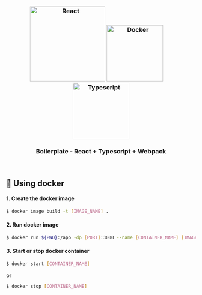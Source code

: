<h3 align="center">
  <img src="https://user-images.githubusercontent.com/58083563/89603314-3f9cc780-d83f-11ea-974a-82f2ed7ab879.png" alt="React" width="200" />
  <img src="https://user-images.githubusercontent.com/58083563/112740890-e95bd080-8f56-11eb-9f5f-36f83d940cc2.png" alt="Docker" width="150" />&nbsp&nbsp&nbsp&nbsp
  &nbsp
  <img src="https://user-images.githubusercontent.com/58083563/89603440-87bbea00-d83f-11ea-88f1-40ded3561784.png" alt="Typescript" width="150" />
</h3>
<h3 align="center">Boilerplate - React + Typescript + Webpack</h3>
<br>

## :wrench: Using docker

#### 1. Create the docker image

```sh
$ docker image build -t [IMAGE_NAME] .
```

#### 2. Run docker image

```sh
$ docker run ${PWD}:/app -dp [PORT]:3000 --name [CONTAINER_NAME] [IMAGE_NAME]
```

#### 3. Start or stop docker container

```sh
$ docker start [CONTAINER_NAME]
```
or

```sh
$ docker stop [CONTAINER_NAME]
```
